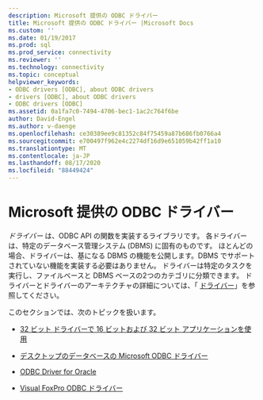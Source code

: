 ```yaml
---
description: Microsoft 提供の ODBC ドライバー
title: Microsoft 提供の ODBC ドライバー |Microsoft Docs
ms.custom: ''
ms.date: 01/19/2017
ms.prod: sql
ms.prod_service: connectivity
ms.reviewer: ''
ms.technology: connectivity
ms.topic: conceptual
helpviewer_keywords:
- ODBC drivers [ODBC], about ODBC drivers
- drivers [ODBC], about ODBC drivers
- ODBC drivers [ODBC]
ms.assetid: 0a1fa7c0-7494-4706-bec1-1ac2c764f6be
author: David-Engel
ms.author: v-daenge
ms.openlocfilehash: ce30389ee9c81352c84f75459a87b686fb0766a4
ms.sourcegitcommit: e700497f962e4c2274df16d9e651059b42ff1a10
ms.translationtype: MT
ms.contentlocale: ja-JP
ms.lasthandoff: 08/17/2020
ms.locfileid: "88449424"
---
```

# <a name="microsoft-supplied-odbc-drivers"></a>Microsoft 提供の ODBC ドライバー
*ドライバー* は、ODBC API の関数を実装するライブラリです。 各ドライバーは、特定のデータベース管理システム (DBMS) に固有のものです。 ほとんどの場合、ドライバーは、基になる DBMS の機能を公開します。DBMS でサポートされていない機能を実装する必要はありません。 ドライバーは特定のタスクを実行し、ファイルベースと DBMS ベースの2つのカテゴリに分類できます。 ドライバーとドライバーのアーキテクチャの詳細については、「 [ドライバー](../../odbc/reference/drivers.md)」を参照してください。  
  
 このセクションでは、次のトピックを扱います。  
  
-   [32 ビット ドライバーで 16 ビットおよび 32 ビット アプリケーションを使用](../../odbc/microsoft/using-16-bit-and-32-bit-applications-with-32-bit-drivers.md)  
  
-   [デスクトップのデータベースの Microsoft ODBC ドライバー](../../odbc/microsoft/microsoft-odbc-desktop-database-drivers.md)  
  
-   [ODBC Driver for Oracle](../../odbc/microsoft/odbc-driver-for-oracle.md)  
  
-   [Visual FoxPro ODBC ドライバー](../../odbc/microsoft/visual-foxpro-odbc-driver.md)
